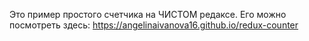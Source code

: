 Это пример простого счетчика на ЧИСТОМ редаксе.
Его можно посмотреть здесь: https://angelinaivanova16.github.io/redux-counter

